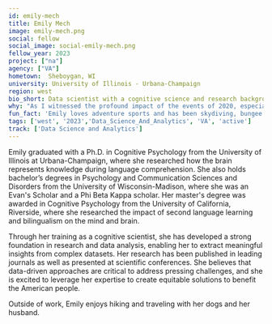```yaml
---
id: emily-mech
title: Emily Mech
image: emily-mech.png
social: fellow
social_image: social-emily-mech.png
fellow_year: 2023
project: ["na"]
agency: ["VA"]
hometown:  Sheboygan, WI
university: University of Illinois - Urbana-Champaign
region: west
bio_short: Data scientist with a cognitive science and research background
why: "As I witnessed the profound impact of the events of 2020, especially the COVID-19 pandemic and the disparities it exposed, I felt a strong sense of urgency to do my part to create a more fair and inclusive society. In our increasingly technological world, I believe that responsible data science is critical to implement effective solutions to the challenges we face today. I am excited about the mission of the U.S. Digital Corps to develop innovative solutions to make government work better for all Americans, and as a Fellow, I aim to become an advocate for equitable outcomes and a catalyst for inclusive progress."
fun_fact: 'Emily loves adventure sports and has been skydiving, bungee jumping, canyoning, and white water rafting!'
tags: ['west', '2023','Data_Science_And_Analytics', 'VA', 'active']
track: ['Data Science and Analytics']
---
```


Emily graduated with a Ph.D. in Cognitive Psychology from the University of Illinois at Urbana-Champaign, where she researched how the brain represents knowledge during language comprehension. She also holds bachelor’s degrees in Psychology and Communication Sciences and Disorders from the University of Wisconsin-Madison, where she was an Evan's Scholar and a Phi Beta Kappa scholar. Her master's degree was awarded in Cognitive Psychology from the University of California, Riverside, where she researched the impact of second language learning and bilingualism on the mind and brain. 

Through her training as a cognitive scientist, she has developed a strong foundation in research and data analysis, enabling her to extract meaningful insights from complex datasets. Her research has been published in leading journals as well as presented at scientific conferences. She believes that data-driven approaches are critical to address pressing challenges, and she is excited to leverage her expertise to create equitable solutions to benefit the American people. 

Outside of work, Emily enjoys hiking and traveling with her dogs and her husband.
